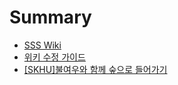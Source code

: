 # Summary

* [SSS Wiki](README.md)
* [위키 수정 가이드](HowToEdit.md)
* [\[SKHU\]불여우와 함께 숲으로 들어가기](skhu-forest-with-firefox.md)
